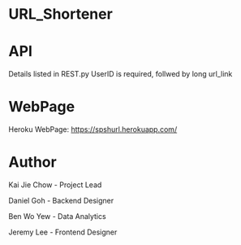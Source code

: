 # URL_Shortener

# API

Details listed in REST.py
UserID is required, follwed by long url_link

# WebPage

Heroku WebPage: https://spshurl.herokuapp.com/

# Author

Kai Jie Chow - Project Lead

Daniel Goh - Backend Designer

Ben Wo Yew - Data Analytics

Jeremy Lee - Frontend Designer
